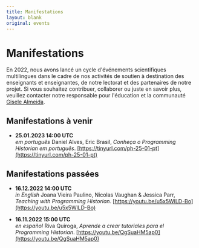 ```yaml
---
title: Manifestations
layout: blank
original: events
---
```


# Manifestations

En 2022, nous avons lancé un cycle d'événements scientifiques multilingues dans le cadre de nos activités de soutien à destination des enseignants et enseignantes, de notre lectorat et des partenaires de notre projet. 
Si vous souhaitez contribuer, collaborer ou juste en savoir plus, veuillez contacter notre responsable pour l'éducation et la communauté <a href="mailto:community@programminghistorian.org">Gisele Almeida</a>.

## Manifestations à venir

* **25.01.2023 14:00 UTC**  
_em português_ Daniel Alves, Eric Brasil, _Conheça o Programming Historian em português_. [https://tinyurl.com/ph-25-01-pt](https://tinyurl.com/ph-25-01-pt)

## Manifestations passées

* **16.12.2022 14:00 UTC**  
_in English_ Joana Vieira Paulino, Nicolas Vaughan & Jessica Parr, _Teaching with Programming Historian_. [https://youtu.be/u5x5WlLD-Bo](https://youtu.be/u5x5WlLD-Bo)

* **16.11.2022 15:00 UTC**  
_en español_ Riva Quiroga, _Aprende a crear tutoriales para el Programming Historian_. [https://youtu.be/QgSuaHM5ap0](https://youtu.be/QgSuaHM5ap0) 
